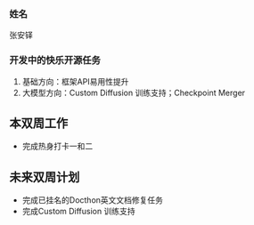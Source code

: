 ### 姓名

张安铎

### 开发中的快乐开源任务

1. 基础方向：框架API易用性提升
2. 大模型方向：Custom Diffusion 训练支持；Checkpoint Merger

## 本双周工作

- 完成热身打卡一和二

## 未来双周计划

- 完成已挂名的Docthon英文文档修复任务
- 完成Custom Diffusion 训练支持
